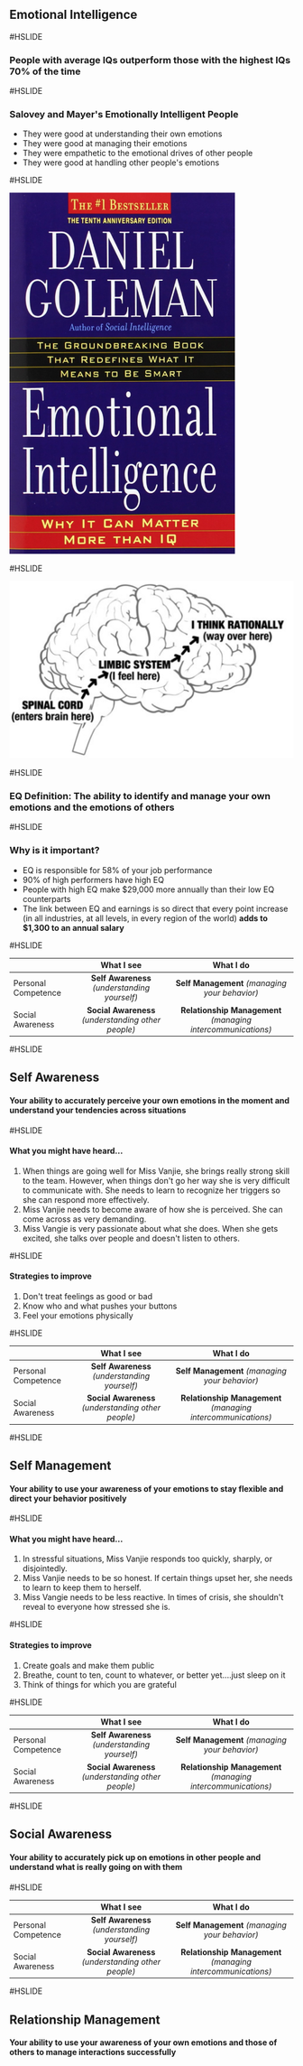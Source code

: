 ## Emotional Intelligence

#HSLIDE

### People with average IQs outperform those with the highest IQs 70% of the time

#HSLIDE

### Salovey and Mayer's Emotionally Intelligent People

 * They were good at understanding their own emotions
 * They were good at managing their emotions
 * They were empathetic to the emotional drives of other people
 * They were good at handling other people's emotions

#HSLIDE

<img src="Goleman.png" alt="drawing" width="400px"/>

#HSLIDE

![Brain](brain.png)
 
#HSLIDE 

### EQ Definition: The ability to identify and manage your own emotions and the emotions of others

#HSLIDE

### Why is it important?

 * EQ is responsible for 58% of your job performance
 * 90% of high performers have high EQ
 * People with high EQ make $29,000 more annually than their low EQ counterparts 
 * The link between EQ and earnings is so direct that every point increase (in all industries, at all levels, in every region of the world) **adds to $1,300 to an annual salary**


#HSLIDE

|                    |  What I see    |   What I do  |
|---                 |             :---: |           :---:|
|Personal Competence |  **Self Awareness** *(understanding yourself)* | **Self Management** *(managing your behavior)*|
|Social Awareness    |  **Social Awareness** *(understanding other people)* | **Relationship Management** *(managing intercommunications)*|


#HSLIDE

## Self Awareness

#### Your ability to accurately perceive your own emotions in the moment and understand your tendencies across situations

#HSLIDE

#### What you might have heard...

 1. When things are going well for Miss Vanjie, she brings really strong skill to the team. However, when things don't go her way she is very difficult to communicate with. She needs to learn to recognize her triggers so she can respond more effectively.
 2. Miss Vanjie needs to become aware of how she is perceived. She can come across as very demanding.
 3. Miss Vangie is very passionate about what she does. When she gets excited, she talks over people and doesn't listen to others. 


#HSLIDE

#### Strategies to improve

 1. Don't treat feelings as good or bad
 2. Know who and what pushes your buttons
 3. Feel your emotions physically
 
#HSLIDE

|                    |  What I see    |   What I do  |
|---                 |             :---: |           :---:|
|Personal Competence |  **Self Awareness** *(understanding yourself)* | **Self Management** *(managing your behavior)*|
|Social Awareness    |  **Social Awareness** *(understanding other people)* | **Relationship Management** *(managing intercommunications)*|


#HSLIDE


## Self Management

#### Your ability to use your awareness of your emotions to stay flexible and direct your behavior positively

#HSLIDE

#### What you might have heard...

 1. In stressful situations, Miss Vanjie responds too quickly, sharply, or disjointedly.
 2. Miss Vanjie needs to be so honest. If certain things upset her, she needs to learn to keep them to herself.
 3. Miss Vangie needs to be less reactive. In times of crisis, she shouldn't reveal to everyone how stressed she is. 


#HSLIDE

#### Strategies to improve

 1. Create goals and make them public
 2. Breathe, count to ten, count to whatever, or better yet....just sleep on it
 3. Think of things for which you are grateful

#HSLIDE

|                    |  What I see    |   What I do  |
|---                 |             :---: |           :---:|
|Personal Competence |  **Self Awareness** *(understanding yourself)* | **Self Management** *(managing your behavior)*|
|Social Awareness    |  **Social Awareness** *(understanding other people)* | **Relationship Management** *(managing intercommunications)*|


#HSLIDE


## Social Awareness

#### Your ability to accurately pick up on emotions in other people and understand what is really going on with them


#HSLIDE

|                    |  What I see    |   What I do  |
|---                 |             :---: |           :---:|
|Personal Competence |  **Self Awareness** *(understanding yourself)* | **Self Management** *(managing your behavior)*|
|Social Awareness    |  **Social Awareness** *(understanding other people)* | **Relationship Management** *(managing intercommunications)*|


#HSLIDE

## Relationship Management

#### Your ability to use your awareness of your own emotions and those of others to manage interactions successfully
